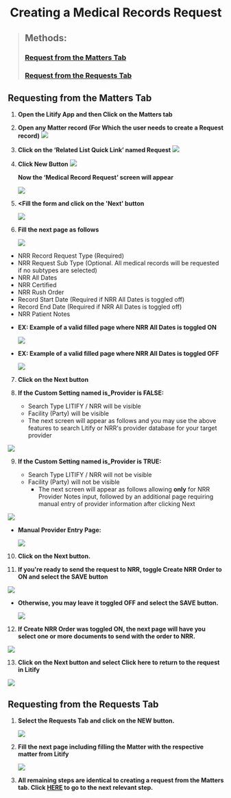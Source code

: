 <center><h1>Creating a Medical Records Request</h1></center>

> <h2> Methods:</h2>
> <h3> <a href='http://developer.nationalrr.com/#/create_request?id=matters_tab'>Request from the Matters Tab<a> </h3>
> <h3> <a href='http://developer.nationalrr.com/#/create_request?id=requests_tab'>Request from the Requests Tab</a> </h3>

<h2 id='matters_tab'>Requesting from the Matters Tab</h2>

1. **Open the Litify App and then Click on the Matters tab**
2. **Open any Matter record (For Which the user needs to create a Request record)**
   <img src='/images/create_request/Request From Matters 1.png'>

3. **Click on the ‘Related List Quick Link’ named Request**
   <img src='/images/create_request/Request From Matters 2.png'>

4. **Click New Button**
   <img src='/images/create_request/Request From Matters 3.png'>

   **Now the ‘Medical Record Request’ screen will appear**

   <img src='/images/create_request/Create Request From Matters 4.png'>

5. **<Fill the form and click on the '<span class='red'>Next</span>' button**

   <img src='/images/create_request/Create Request From Matters 5.png'>

6. **<div id='step6'>Fill the next page as follows</div>**

   <img src='/images/create_request/Create Request From Matters 6.png'>

<ul>
   <li><span class='red'>NRR Record Request Type</span> (Required)</li>
   <li>NRR Request Sub Type (Optional. All medical records will be requested if no subtypes are selected)</li>
   <li>NRR All Dates</li>
   <li>NRR Certified</li>
   <li>NRR Rush Order</li>
   <li><span class='red'>Record Start Date</span> (Required if NRR All Dates is toggled off)</li>
   <li><span class='red'>Record End Date</span> (Required if NRR All Dates is toggled off)</li>
   <li>NRR Patient Notes</li>
</ul>

- **EX: Example of a valid filled page where <span class='red'>NRR All Dates</span> is toggled ON**

   <img src='/images/create_request/Create Request From Matters 7.png'>

- **EX: Example of a valid filled page where <span class='red'>NRR All Dates</span> is toggled OFF**

   <img src='/images/create_request/Create Request From Matters 8.png'>

7. **Click on the <span class='red'>Next</span> button**

8. **If the Custom Setting named <span class='red'>is_Provider</span> is FALSE:**
   - Search Type <span class='red'>LITIFY / NRR</span> will be visible
   - <span class='red'>Facility (Party)</span> will be visible
   - The next screen will appear as follows and you may use the above features to search Litify or NRR's provider database for your target provider

<img src='/images/create_request/Create Request From Matters 9.png'>

9. **If the Custom Setting named <span class='red'>is_Provider</span> is TRUE:**

   - Search Type <span class='red'>LITIFY / NRR</span> will not be visible
   - <span class='red'>Facility (Party)</span> will not be visible
     - The next screen will appear as follows allowing **only** for <span class='red'>NRR Provider Notes</span> input, followed by an additional page requiring manual entry of provider information after clicking <span class='red'>Next</span>

<img src='/images/create_request/Create Request From Matters 10.png'>

- **<p>Manual Provider Entry Page:</p>**

   <img src='/images/create_request/Create Request From Matters 11.png'>

10. **Click on the <span class='red'>Next</span> button.**

11. **If you're ready to send the request to NRR, toggle <span class='red'>Create NRR Order</span> to ON and select the <span class='red'>SAVE</span> button**

   <img src='/images/create_request/Create Request From Matters 13.png'>

- **Otherwise, you may leave it toggled OFF and select the <span class='red'>SAVE</span> button.**

   <img src='/images/create_request/Create Request From Matters 12.png'>

12. **If <span class='red'>Create NRR Order</span> was toggled ON, the next page will have you select one or more documents to send with the order to NRR.**

   <img src='/images/create_request/Create Request From Matters 14.png'>

13. **Click on the <span class='red'>Next</span> button and select <span class='red'>Click here</span> to return to the request in Litify**

   <img src='/images/create_request/Create Request From Matters 15.png'>

<h2 id='requests_tab'>Requesting from the Requests Tab</h2>

1. **Select the <span class='red'>Requests</span> Tab and click on the <span class='red'>NEW</span> button.**

   <img src='/images/create_request/Create Request From Requests 1.png'>

2. **Fill the next page including filling the <span class='red'>Matter</span> with the respective matter from Litify**

   <img src='/images/create_request/Create Request From Requests 2.png'>

3. **All remaining steps are identical to creating a request from the Matters tab. Click <span class='large'><a href='http://developer.nationalrr.com/#/create_request?id=step6'>HERE</a></span> to go to the next relevant step.**
